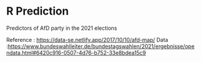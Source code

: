 # R Prediction
 Predictors of AfD party in the 2021 elections
 
 
 Reference : https://data-se.netlify.app/2017/10/10/afd-map/
 Data :https://www.bundeswahlleiter.de/bundestagswahlen/2021/ergebnisse/opendata.html#6420c916-0507-4d76-b752-33e8bdea15c9
 
